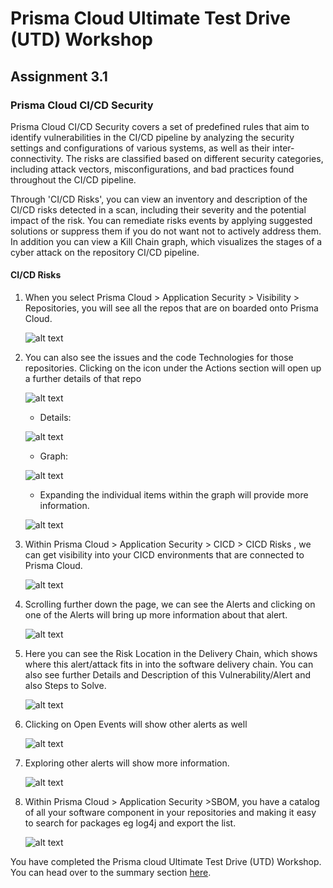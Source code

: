 # Prisma Cloud Ultimate Test Drive (UTD) Workshop
## Assignment 3.1
### Prisma Cloud CI/CD Security
Prisma Cloud CI/CD Security covers a set of predefined rules that aim to identify vulnerabilities in the CI/CD pipeline by analyzing the security settings and configurations of various systems, as well as their inter-connectivity. The risks are classified based on different security categories, including attack vectors, misconfigurations, and bad practices found throughout the CI/CD pipeline.

Through 'CI/CD Risks', you can view an inventory and description of the CI/CD risks detected in a scan, including their severity and the potential impact of the risk. You can remediate risks events by applying suggested solutions or suppress them if you do not want not to actively address them. In addition you can view a Kill Chain graph, which visualizes the stages of a cyber attack on the repository CI/CD pipeline.

#### CI/CD Risks
1. When you select Prisma Cloud > Application Security > Visibility > Repositories, you will see all the repos that are on boarded onto Prisma Cloud.

    ![alt text](/resources/App_Repo.png)

2. You can also see the issues and the code Technologies for those repositories. Clicking on the icon under the Actions section will open up a further details of that repo

    ![alt text](/resources/App_Repo_Tech.png)
    * Details: 
    
    ![alt text](/resources/App_Repo_Tech_Details.png)
    
    * Graph:
    
    ![alt text](/resources/App_Repo_Tech_Graph.png)
    
    * Expanding the individual items within the graph will provide more information.
    
    ![alt text](/resources/App_Repo_Tech_Graph_Expand.png)

3. Within Prisma Cloud > Application Security > CICD > CICD Risks , we can get visibility into your CICD environments that are connected to Prisma Cloud.

    ![alt text](/resources/App_CICD_1.png)

4. Scrolling further down the page, we can see the Alerts and clicking on one of the Alerts will bring up more information about that alert.

    ![alt text](/resources/App_CICD_2.png)

5. Here you can see the Risk Location in the Delivery Chain, which shows where this alert/attack fits in into the software delivery chain. You can also see further Details and Description of this Vulnerability/Alert and also Steps to Solve.

    ![alt text](/resources/App_CICD__Overview.png)

6. Clicking on Open Events will show other alerts as well

    ![alt text](/resources/App_CICD__OpenEvents.png)

7. Exploring other alerts will show more information.

    ![alt text](/resources/App_CICD_Other.png)

8.  Within Prisma Cloud > Application Security >SBOM, you have a catalog of all your software component in your repositories and making it easy to search for packages eg log4j and export the list. 

    ![alt text](/resources/App_SBOM_Generate.png)

You have completed the Prisma cloud Ultimate Test Drive (UTD) Workshop. You can head over to the summary section [here](/10-Summary.md).
